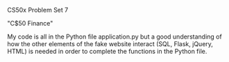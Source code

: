CS50x Problem Set 7

"C$50 Finance"

My code is all in the Python file application.py
but a good understanding of how the other elements of the fake website interact 
(SQL, Flask, jQuery, HTML) is needed in order to complete the functions in the Python file.
